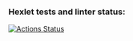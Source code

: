 ### Hexlet tests and linter status:
[![Actions Status](https://github.com/salkynio/frontend-project-44/workflows/hexlet-check/badge.svg)](https://github.com/salkynio/frontend-project-44/actions)